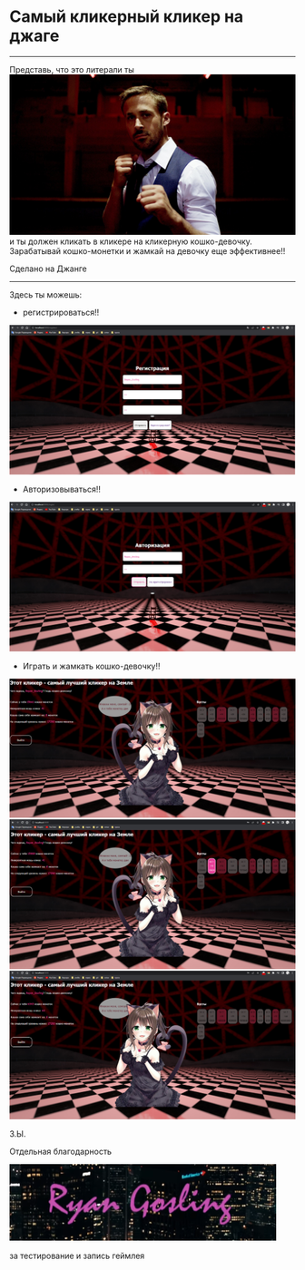 # Самый кликерный кликер на джаге 


___
Представь, что это литерали ты ![](/screens/gos1.jpg)и ты должен кликать в кликере на кликерную кошко-девочку. Зарабатывай кошко-монетки и жамкай на девочку еще эффективнее!!

Сделано на Джанге
___


Здесь ты можешь:   

* регистрироваться!!

![](/screens/reg.jpg)



* Авторизовываться!!

 ![](/screens/log.jpg)


* Играть и жамкать кошко-девочку!!

 ![](/screens/game1.jpg)
 ![](/screens/game2.jpg)
 ![](/screens/game3.jpg)



З.Ы.

Отдельная благодарность 

![](/screens/gos2.jpg) 

за тестирование и запись геймлея